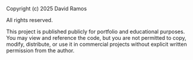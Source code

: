 Copyright (c) 2025 David Ramos

All rights reserved.

This project is published publicly for portfolio and educational purposes.
You may view and reference the code, but you are not permitted to copy,
modify, distribute, or use it in commercial projects without explicit
written permission from the author.
